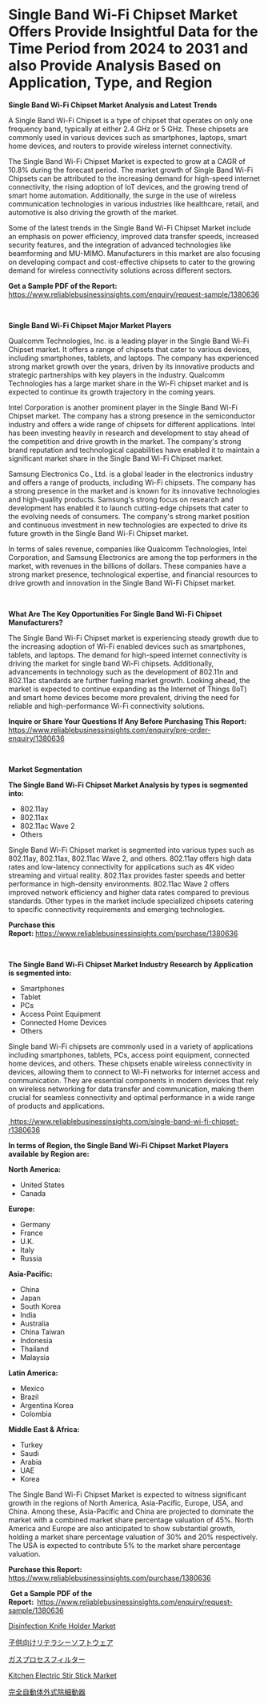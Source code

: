 <p><h1>Single Band Wi-Fi Chipset Market Offers Provide Insightful Data for the Time Period from 2024 to 2031 and also Provide Analysis Based on Application, Type, and Region</h1></p><p><strong>Single Band Wi-Fi Chipset Market Analysis and Latest Trends</strong></p>
<p><p>A Single Band Wi-Fi Chipset is a type of chipset that operates on only one frequency band, typically at either 2.4 GHz or 5 GHz. These chipsets are commonly used in various devices such as smartphones, laptops, smart home devices, and routers to provide wireless internet connectivity.</p><p>The Single Band Wi-Fi Chipset Market is expected to grow at a CAGR of 10.8% during the forecast period. The market growth of Single Band Wi-Fi Chipsets can be attributed to the increasing demand for high-speed internet connectivity, the rising adoption of IoT devices, and the growing trend of smart home automation. Additionally, the surge in the use of wireless communication technologies in various industries like healthcare, retail, and automotive is also driving the growth of the market.</p><p>Some of the latest trends in the Single Band Wi-Fi Chipset Market include an emphasis on power efficiency, improved data transfer speeds, increased security features, and the integration of advanced technologies like beamforming and MU-MIMO. Manufacturers in this market are also focusing on developing compact and cost-effective chipsets to cater to the growing demand for wireless connectivity solutions across different sectors.</p></p>
<p><strong>Get a Sample PDF of the Report:&nbsp;</strong> <a href="https://www.reliablebusinessinsights.com/enquiry/request-sample/1380636">https://www.reliablebusinessinsights.com/enquiry/request-sample/1380636</a></p>
<p>&nbsp;</p>
<p><strong>Single Band Wi-Fi Chipset Major Market Players</strong></p>
<p><p>Qualcomm Technologies, Inc. is a leading player in the Single Band Wi-Fi Chipset market. It offers a range of chipsets that cater to various devices, including smartphones, tablets, and laptops. The company has experienced strong market growth over the years, driven by its innovative products and strategic partnerships with key players in the industry. Qualcomm Technologies has a large market share in the Wi-Fi chipset market and is expected to continue its growth trajectory in the coming years.</p><p>Intel Corporation is another prominent player in the Single Band Wi-Fi Chipset market. The company has a strong presence in the semiconductor industry and offers a wide range of chipsets for different applications. Intel has been investing heavily in research and development to stay ahead of the competition and drive growth in the market. The company's strong brand reputation and technological capabilities have enabled it to maintain a significant market share in the Single Band Wi-Fi Chipset market.</p><p>Samsung Electronics Co., Ltd. is a global leader in the electronics industry and offers a range of products, including Wi-Fi chipsets. The company has a strong presence in the market and is known for its innovative technologies and high-quality products. Samsung's strong focus on research and development has enabled it to launch cutting-edge chipsets that cater to the evolving needs of consumers. The company's strong market position and continuous investment in new technologies are expected to drive its future growth in the Single Band Wi-Fi Chipset market.</p><p>In terms of sales revenue, companies like Qualcomm Technologies, Intel Corporation, and Samsung Electronics are among the top performers in the market, with revenues in the billions of dollars. These companies have a strong market presence, technological expertise, and financial resources to drive growth and innovation in the Single Band Wi-Fi Chipset market.</p></p>
<p>&nbsp;</p>
<p><strong>What Are The Key Opportunities For Single Band Wi-Fi Chipset Manufacturers?</strong></p>
<p><p>The Single Band Wi-Fi Chipset market is experiencing steady growth due to the increasing adoption of Wi-Fi enabled devices such as smartphones, tablets, and laptops. The demand for high-speed internet connectivity is driving the market for single band Wi-Fi chipsets. Additionally, advancements in technology such as the development of 802.11n and 802.11ac standards are further fueling market growth. Looking ahead, the market is expected to continue expanding as the Internet of Things (IoT) and smart home devices become more prevalent, driving the need for reliable and high-performance Wi-Fi connectivity solutions.</p></p>
<p><strong>Inquire or Share Your Questions If Any Before Purchasing This Report:</strong> <a href="https://www.reliablebusinessinsights.com/enquiry/pre-order-enquiry/1380636">https://www.reliablebusinessinsights.com/enquiry/pre-order-enquiry/1380636</a></p>
<p>&nbsp;</p>
<p><strong>Market Segmentation</strong></p>
<p><strong>The Single Band Wi-Fi Chipset Market Analysis by types is segmented into:</strong></p>
<p><ul><li>802.11ay</li><li>802.11ax</li><li>802.11ac Wave 2</li><li>Others</li></ul></p>
<p><p>Single Band Wi-Fi Chipset market is segmented into various types such as 802.11ay, 802.11ax, 802.11ac Wave 2, and others. 802.11ay offers high data rates and low-latency connectivity for applications such as 4K video streaming and virtual reality. 802.11ax provides faster speeds and better performance in high-density environments. 802.11ac Wave 2 offers improved network efficiency and higher data rates compared to previous standards. Other types in the market include specialized chipsets catering to specific connectivity requirements and emerging technologies.</p></p>
<p><strong>Purchase this Report:&nbsp;</strong><a href="https://www.reliablebusinessinsights.com/purchase/1380636">https://www.reliablebusinessinsights.com/purchase/1380636</a></p>
<p>&nbsp;</p>
<p><strong>The Single Band Wi-Fi Chipset Market Industry Research by Application is segmented into:</strong></p>
<p><ul><li>Smartphones</li><li>Tablet</li><li>PCs</li><li>Access Point Equipment</li><li>Connected Home Devices</li><li>Others</li></ul></p>
<p><p>Single band Wi-Fi chipsets are commonly used in a variety of applications including smartphones, tablets, PCs, access point equipment, connected home devices, and others. These chipsets enable wireless connectivity in devices, allowing them to connect to Wi-Fi networks for internet access and communication. They are essential components in modern devices that rely on wireless networking for data transfer and communication, making them crucial for seamless connectivity and optimal performance in a wide range of products and applications.</p></p>
<p><a href="https://www.reliablebusinessinsights.com/single-band-wi-fi-chipset-r1380636">&nbsp;https://www.reliablebusinessinsights.com/single-band-wi-fi-chipset-r1380636</a></p>
<p><strong>In terms of Region, the Single Band Wi-Fi Chipset Market Players available by Region are:</strong></p>
<p>
    <p> <strong> North America: </strong>
        <ul>
            <li>United States</li>
            <li>Canada</li>
        </ul>
        </p> 
    <p> <strong> Europe: </strong>
        <ul>
            <li>Germany</li>
            <li>France</li>
            <li>U.K.</li>
            <li>Italy</li>
            <li>Russia</li>
        </ul>
        </p> 
    <p> <strong> Asia-Pacific: </strong>
        <ul>
            <li>China</li>
            <li>Japan</li>
            <li>South Korea</li>
            <li>India</li>
            <li>Australia</li>
            <li>China Taiwan</li>
            <li>Indonesia</li>
            <li>Thailand</li>
            <li>Malaysia</li>
        </ul>
        </p> 
    <p> <strong> Latin America: </strong>
        <ul>
            <li>Mexico</li>
            <li>Brazil</li>
            <li>Argentina Korea</li>
            <li>Colombia</li>
        </ul>
        </p> 
    <p> <strong> Middle East & Africa: </strong>
        <ul>
            <li>Turkey</li>
            <li>Saudi</li>
            <li>Arabia</li>
            <li>UAE</li>
            <li>Korea</li>
        </ul>
    </p>
    </p>
<p><p>The Single Band Wi-Fi Chipset Market is expected to witness significant growth in the regions of North America, Asia-Pacific, Europe, USA, and China. Among these, Asia-Pacific and China are projected to dominate the market with a combined market share percentage valuation of 45%. North America and Europe are also anticipated to show substantial growth, holding a market share percentage valuation of 30% and 20% respectively. The USA is expected to contribute 5% to the market share percentage valuation.</p></p>
<p><strong>Purchase this Report: </strong><a href="https://www.reliablebusinessinsights.com/purchase/1380636">https://www.reliablebusinessinsights.com/purchase/1380636</a></p>
<p>&nbsp;<strong>Get a Sample PDF of the Report:&nbsp;&nbsp;</strong><a href="https://www.reliablebusinessinsights.com/enquiry/request-sample/1380636">https://www.reliablebusinessinsights.com/enquiry/request-sample/1380636</a></p>
<p><strong></strong></p>
<p><p><a href="https://github.com/singletonthaxterkelliehr2df/Market-Research-Report-List-3/blob/main/disinfection-knife-holder-market.md">Disinfection Knife Holder Market</a></p><p><a href="https://medium.com/@amarart56456/%E5%AD%90%E4%BE%9B%E5%90%91%E3%81%91%E3%83%AA%E3%83%86%E3%83%A9%E3%82%B7%E3%83%BC%E3%82%BD%E3%83%95%E3%83%88%E3%82%A6%E3%82%A7%E3%82%A2%E5%B8%82%E5%A0%B4%E3%81%AE%E6%96%B0%E8%88%88%E3%83%88%E3%83%AC%E3%83%B3%E3%83%89%E3%81%A8%E5%B0%86%E6%9D%A5%E3%81%AE%E5%B1%95%E6%9C%9B-2024%E5%B9%B4%E3%81%8B%E3%82%892031%E5%B9%B4%E3%81%BE%E3%81%A7%E3%81%AE%E6%9C%9F%E9%96%93-d62e477fa8df">子供向けリテラシーソフトウェア</a></p><p><a href="https://github.com/vtbvgl20191192/Market-Research-Report-List-2/blob/main/7201895147851.md">ガスプロセスフィルター</a></p><p><a href="https://github.com/kufem1/Market-Research-Report-List-3/blob/main/kitchen-electric-stir-stick-market.md">Kitchen Electric Stir Stick Market</a></p><p><a href="https://github.com/laurenreichert/Market-Research-Report-List-2/blob/main/2420102147852.md">完全自動体外式除細動器</a></p></p>
